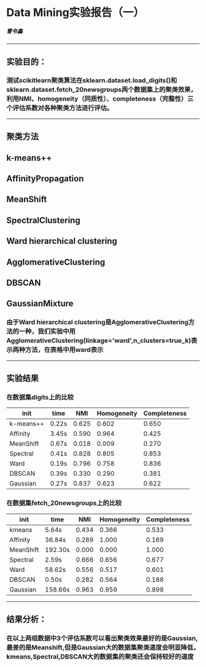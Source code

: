 # Data Mining实验报告（一）
##### 曹令鑫
---


## **实验目的：**
### 测试scikitlearn聚类算法在sklearn.dataset.load_digits()和sklearn.dataset.fetch_20newsgroups两个数据集上的聚类效果，利用NMI、homogeneity（同质性）、completeness（完整性）三个评估系数对各种聚类方法进行评估。
---


## 聚类方法
k-means++
---
AffinityPropagation
---
MeanShift
---
SpectralClustering
---
Ward hierarchical clustering
---
AgglomerativeClustering
---
DBSCAN
---
GaussianMixture
---
### 由于Ward hierarchical clustering是AgglomerativeClustering方法的一种，我们实验中用AgglomerativeClustering(linkage='ward',n_clusters=true_k)表示两种方法，在表格中用ward表示
---


## 实验结果
### 在数据集digits上的比较
|  init| time | NMI |  Homogeneity| Completeness|
| ----|---- | -------|------------------|------------- |
|k-means++|0.22s|	0.625|	0.602|		0.650|
|Affinity |	3.45s|	0.590	|0.964|		0.425|
|MeanShift|	0.67s|	0.018|	0.009|		0.270|
|Spectral |	0.41s|	0.828	|0.805|		0.853|
|Ward     |	0.19s	|0.796	|0.758|		0.836|
|DBSCAN  | 	0.39s	|0.330|	0.290|		0.381|
|Gaussian |	0.27s	|0.837	|0.623|		0.622|
### 在数据集fetch_20newsgroups上的比较
|  init| time | NMI |  Homogeneity| Completeness|
| ----|---- | -------|------------------|------------- |
| kmeans | 5.64s | 0.434 | 0.366 | 0.533 |
| Affinity | 36.84s | 0.289 | 1.000 | 0.169 |
| MeanShift | 192.30s | 0.000 | 0.000 | 1.000|
| Spectral | 2.59s | 0.666 | 0.656 | 0.677 |
|Ward |58.62s | 0.556 | 0.517 | 0.601 |
| DBSCAN | 0.50s | 0.282 | 0.564 | 0.188|
|Gaussian| 158.66s|	0.963|	0.959|	0.898|
---



## **结果分析：**
### 在以上两组数据中3个评估系数可以看出聚类效果最好的是Gaussian,最差的是Meanshift,但是Gaussian大的数据集聚类速度会明显降低，kmeans,Spectral,DBSCAN大的数据集的聚类还会保持较好的速度
